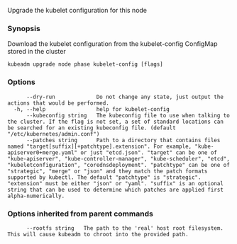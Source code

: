 
Upgrade the kubelet configuration for this node

### Synopsis

Download the kubelet configuration from the kubelet-config ConfigMap stored in the cluster

```
kubeadm upgrade node phase kubelet-config [flags]
```

### Options

```
      --dry-run             Do not change any state, just output the actions that would be performed.
  -h, --help                help for kubelet-config
      --kubeconfig string   The kubeconfig file to use when talking to the cluster. If the flag is not set, a set of standard locations can be searched for an existing kubeconfig file. (default "/etc/kubernetes/admin.conf")
      --patches string      Path to a directory that contains files named "target[suffix][+patchtype].extension". For example, "kube-apiserver0+merge.yaml" or just "etcd.json". "target" can be one of "kube-apiserver", "kube-controller-manager", "kube-scheduler", "etcd", "kubeletconfiguration", "corednsdeployment". "patchtype" can be one of "strategic", "merge" or "json" and they match the patch formats supported by kubectl. The default "patchtype" is "strategic". "extension" must be either "json" or "yaml". "suffix" is an optional string that can be used to determine which patches are applied first alpha-numerically.
```

### Options inherited from parent commands

```
      --rootfs string   The path to the 'real' host root filesystem. This will cause kubeadm to chroot into the provided path.
```
